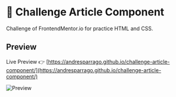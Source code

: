 # 🥳 Challenge Article Component

Challenge of FrontendMentor.io for practice HTML and CSS.

## Preview
Live Preview 👉 [https://andresparrago.github.io/challenge-article-component/](https://andresparrago.github.io/challenge-article-component/)

![Preview](https://repository-images.githubusercontent.com/282343648/2ee0e880-de21-11ea-9c1f-a9969842d203)
